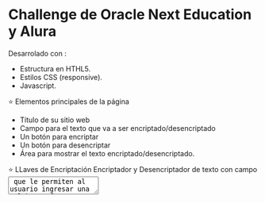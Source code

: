 <h1> Challenge de Oracle Next Education y Alura </h1>

Desarrolado con :
- Estructura en HTHL5.
- Estilos CSS (responsive).
- Javascript.

⭐  Elementos principales de la página
- Título de su sitio web
- Campo para el texto que va a ser encriptado/desencriptado
- Un botón para encriptar
- Un botón para desencriptar
- Área para mostrar el texto encriptado/desencriptado.

⭐  LLaves  de Encriptación
Encriptador y Desencriptador de texto con campo <textarea> que le permiten al usuario ingresar una palabra o frase para codificarla siguiendo las siguientes llaves de encriptación:
- La letra "e" es convertida para "enter"
-  La letra "i" es convertida para "imes"
- La letra "a" es convertida para "ai"
- La letra "o" es convertida para "ober"
- La letra "u" es convertida para "ufat"

✒️  Requisitos
 - Debe funcionar solo con letras minúsculas.
 - No deben ser utilizados letras con acentos ni caracteres especiales.
 - Debe ser posible convertir una palabra para la versión encriptada también devolver una palabra encriptada para su versión original.
 - La página debe tener campos para inserción del texto que será encriptado o desencriptado, y el usuario debe poder escoger entre las dos opciones.
 - El resultado debe ser mostrado en la pantalla.

🛠️  Link de estructura 
https://www.figma.com/file/trP3p5nEh7XUyB3n2bomjP/Alura-Challenge---Desaf%C3%ADo-

⭐ ⭐ Página de GitHub: https://yesdovis.github.io/Alura_Challenge_Encriptador/ ⭐⭐

![cms_files_10224_1671210503Prancheta_3](https://github.com/YesDovis/Alura_Challenge_Encriptador/assets/128102579/7686bd10-1e50-437a-90e4-d43365d7131b)
